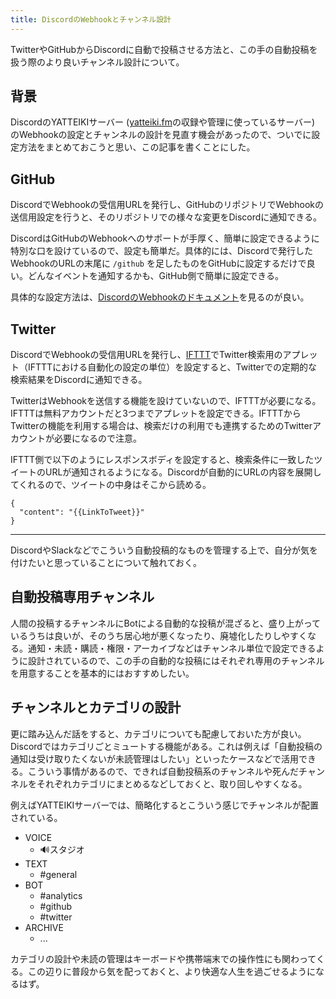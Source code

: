 ```yaml
---
title: DiscordのWebhookとチャンネル設計
---
```


TwitterやGitHubからDiscordに自動で投稿させる方法と、この手の自動投稿を扱う際のより良いチャンネル設計について。

## 背景

DiscordのYATTEIKIサーバー ([yatteiki.fm](https://yatteiki.fm/)の収録や管理に使っているサーバー) のWebhookの設定とチャンネルの設計を見直す機会があったので、ついでに設定方法をまとめておこうと思い、この記事を書くことにした。

## GitHub

DiscordでWebhookの受信用URLを発行し、GitHubのリポジトリでWebhookの送信用設定を行うと、そのリポジトリでの様々な変更をDiscordに通知できる。

DiscordはGitHubのWebhookへのサポートが手厚く、簡単に設定できるように特別な口を設けているので、設定も簡単だ。具体的には、Discordで発行したWebhookのURLの末尾に `/github` を足したものをGitHubに設定するだけで良い。どんなイベントを通知するかも、GitHub側で簡単に設定できる。

具体的な設定方法は、[DiscordのWebhookのドキュメント](https://support.discord.com/hc/en-us/articles/228383668-Intro-to-Webhooks)を見るのが良い。

## Twitter

DiscordでWebhookの受信用URLを発行し、[IFTTT](https://ifttt.com/)でTwitter検索用のアプレット（IFTTTにおける自動化の設定の単位）を設定すると、Twitterでの定期的な検索結果をDiscordに通知できる。

TwitterはWebhookを送信する機能を設けていないので、IFTTTが必要になる。IFTTTは無料アカウントだと3つまでアプレットを設定できる。IFTTTからTwitterの機能を利用する場合は、検索だけの利用でも連携するためのTwitterアカウントが必要になるので注意。

IFTTT側で以下のようにレスポンスボディを設定すると、検索条件に一致したツイートのURLが通知されるようになる。Discordが自動的にURLの内容を展開してくれるので、ツイートの中身はそこから読める。

```
{
  "content": "{{LinkToTweet}}"
}
```

---

DiscordやSlackなどでこういう自動投稿的なものを管理する上で、自分が気を付けたいと思っていることについて触れておく。

## 自動投稿専用チャンネル

人間の投稿するチャンネルにBotによる自動的な投稿が混ざると、盛り上がっているうちは良いが、そのうち居心地が悪くなったり、廃墟化したりしやすくなる。通知・未読・購読・権限・アーカイブなどはチャンネル単位で設定できるように設計されているので、この手の自動的な投稿にはそれぞれ専用のチャンネルを用意することを基本的にはおすすめしたい。

## チャンネルとカテゴリの設計

更に踏み込んだ話をすると、カテゴリについても配慮しておいた方が良い。Discordではカテゴリごとミュートする機能がある。これは例えば「自動投稿の通知は受け取りたくないが未読管理はしたい」といったケースなどで活用できる。こういう事情があるので、できれば自動投稿系のチャンネルや死んだチャンネルをそれぞれカテゴリにまとめるなどしておくと、取り回しやすくなる。

例えばYATTEIKIサーバーでは、簡略化するとこういう感じでチャンネルが配置されている。

- VOICE
    - 🔊スタジオ
- TEXT
    - #general
- BOT
    - #analytics
    - #github
    - #twitter
- ARCHIVE
    - ...

カテゴリの設計や未読の管理はキーボードや携帯端末での操作性にも関わってくる。この辺りに普段から気を配っておくと、より快適な人生を過ごせるようになるはず。
